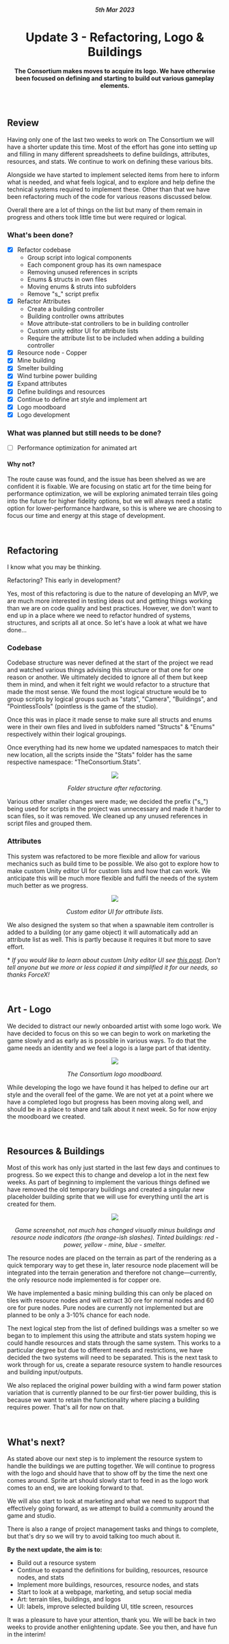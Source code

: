 
<div align="center">
    <h6 style="font-weight: 600;">5th Mar 2023<h6>
    <h1 style="font-weight: 700;">Update 3 - Refactoring, Logo & Buildings</h1>
    <h4>The Consortium makes moves to acquire its logo. We have otherwise been focused on defining and starting to build out various gameplay elements.<h4>
    <br>
</div>

## **Review**
Having only one of the last two weeks to work on The Consortium we will have a shorter update this time. Most of the effort has gone into setting up and filling in many different spreadsheets to define buildings, attributes, resources, and stats. We continue to work on defining these various bits.

Alongside we have started to implement selected items from here to inform what is needed, and what feels logical, and to explore and help define the technical systems required to implement these. Other than that we have been refactoring much of the code for various reasons discussed below.

Overall there are a lot of things on the list but many of them remain in progress and others took little time but were required or logical.  

### What's been done?
 
 - [x] Refactor codebase
    * Group script into logical components
    * Each component group has its own namespace
    * Removing unused references in scripts
    * Enums & structs in own files
    * Moving enums & struts into subfolders
    * Remove "s_" script prefix
 - [x] Refactor Attributes
    * Create a building controller
    * Building controller owns attributes
    * Move attribute-stat controllers to be in building controller
    * Custom unity editor UI for attribute lists
    * Require the attribute list to be included when adding a building controller
 - [x] Resource node - Copper
 - [x] Mine building
 - [x] Smelter building
 - [x] Wind turbine power building
 - [x] Expand attributes
 - [x] Define buildings and resources
 - [x] Continue to define art style and implement art
 - [x] Logo moodboard
 - [x] Logo development

### What was planned but still needs to be done?
 - [ ] Performance optimization for animated art


#### Why not?
The route cause was found, and the issue has been shelved as we are confident it is fixable. We are focusing on static art for the time being for performance optimization, we will be exploring animated terrain tiles going into the future for higher fidelity options, but we will always need a static option for lower-performance hardware, so this is where we are choosing to focus our time and energy at this stage of development.

<br>

## **Refactoring**

I know what you may be thinking.

Refactoring? This early in development?

Yes, most of this refactoring is due to the nature of developing an MVP, we are much more interested in testing ideas out and getting things working than we are on code quality and best practices. However, we don't want to end up in a place where we need to refactor hundred of systems, structures, and scripts all at once. So let's have a look at what we have done...

### Codebase

Codebase structure was never defined at the start of the project we read and watched various things advising this structure or that one for one reason or another. We ultimately decided to ignore all of them but keep them in mind, and when it felt right we would refactor to a structure that made the most sense. We found the most logical structure would be to group scripts by logical groups such as "stats", "Camera", "Buildings", and "PointlessTools" (pointless is the game of the studio).

Once this was in place it made sense to make sure all structs and enums were in their own files and lived in subfolders named "Structs" & "Enums" respectively within their logical groupings.

Once everything had its new home we updated namespaces to match their new location, all the scripts inside the "Stats" folder has the same respective namespace: "TheConsortium.Stats".

<div align="center">
<img src="resources/folder_structure.png">
<p style="font-style: italic;">Folder structure after refactoring.</p>
</div>

Various other smaller changes were made; we decided the prefix ("s_") being used for scripts in the project was unnecessary and made it harder to scan files, so it was removed. We cleaned up any unused references in script files and grouped them.

### Attributes

This system was refactored to be more flexible and allow for various mechanics such as build time to be possible. We also got to explore how to make custom Unity editor UI for custom lists and how that can work. We anticipate this will be much more flexible and fulfil the needs of the system much better as we progress.  

<div align="center">
<img src="resources/custom_editor_ui.png">
<p style="font-style: italic;">Custom editor UI for attribute lists.</p>
</div>

We also designed the system so that when a spawnable item controller is added to a building (or any game object) it will automatically add an attribute list as well. This is partly because it requires it but more to save effort.

\* *If you would like to learn about custom Unity editor UI see [this post](https://forum.unity.com/threads/display-a-list-class-with-a-custom-editor-script.227847/). Don't tell anyone but we more or less copied it and simplified it for our needs, so thanks ForceX!*

<br>

## **Art - Logo**

We decided to distract our newly onboarded artist with some logo work. We have decided to focus on this so we can begin to work on marketing the game slowly and as early as is possible in various ways. To do that the game needs an identity and we feel a logo is a large part of that identity.

<div align="center">
<img src="resources/logo_moodboard.png">
<p style="font-style: italic;">The Consortium logo moodboard.</p>
</div>

While developing the logo we have found it has helped to define our art style and the overall feel of the game. We are not yet at a point where we have a completed logo but progress has been moving along well, and should be in a place to share and talk about it next week. So for now enjoy the moodboard we created.

<br>

## **Resources & Buildings**

Most of this work has only just started in the last few days and continues to progress. So we expect this to change and develop a lot in the next few weeks. As part of beginning to implement the various things defined we have removed the old temporary buildings and created a singular new placeholder building sprite that we will use for everything until the art is created for them.

<div align="center">
<img src="resources/game_screenshot.png">
<p style="font-style: italic;">Game screenshot, not much has changed visually minus buildings and resource node indicators (the orange-ish slashes).
Tinted buildings: red - power, yellow - mine, blue - smelter.</p>
</div>

The resource nodes are placed on the terrain as part of the rendering as a quick temporary way to get these in, later resource node placement will be integrated into the terrain generation and therefore not change—currently, the only resource node implemented is for copper ore.

We have implemented a basic mining building this can only be placed on tiles with resource nodes and will extract 30 ore for normal nodes and 60 ore for pure nodes. Pure nodes are currently not implemented but are planned to be only a 3-10% chance for each node.

The next logical step from the list of defined buildings was a smelter so we began to to implement this using the attribute and stats system hoping we could handle resources and stats through the same system. This works to a particular degree but due to different needs and restrictions, we have decided the two systems will need to be separated. This is the next task to work through for us, create a separate resource system to handle resources and building input/outputs.

We also replaced the original power building with a wind farm power station variation that is currently planned to be our first-tier power building, this is because we want to retain the functionality where placing a building requires power. That's all for now on that.

<br>

## **What's next?**

As stated above our next step is to implement the resource system to handle the buildings we are putting together. We will continue to progress with the logo and should have that to show off by the time the next one comes around. Sprite art should slowly start to feed in as the logo work comes to an end, we are looking forward to that.

We will also start to look at marketing and what we need to support that effectively going forward, as we attempt to build a community around the game and studio.

There is also a range of project management tasks and things to complete, but that's dry so we will try to avoid talking too much about it.


**By the next update, the aim is to:**
 - Build out a resource system
 - Continue to expand the definitions for building, resources, resource nodes, and stats
 - Implement more buildings, resources, resource nodes, and stats
 - Start to look at a webpage, marketing, and setup social media
 - Art: terrain tiles, buildings, and logos
 - UI: labels, improve selected building UI, title screen, resources

 It was a pleasure to have your attention, thank you. We will be back in two weeks to provide another enlightening update. See you then, and have fun in the interim!

